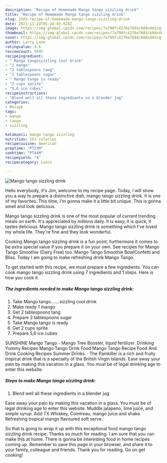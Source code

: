 ```yaml
---
description: "Recipe of Homemade Mango tango sizzling drink"
title: "Recipe of Homemade Mango tango sizzling drink"
slug: 1503-recipe-of-homemade-mango-tango-sizzling-drink
date: 2021-11-23T05:28:43.924Z
image: https://img-global.cpcdn.com/recipes/7a790fc4276e7684/680x482cq70/mango-tango-sizzling-drink-recipe-main-photo.jpg
thumbnail: https://img-global.cpcdn.com/recipes/7a790fc4276e7684/680x482cq70/mango-tango-sizzling-drink-recipe-main-photo.jpg
cover: https://img-global.cpcdn.com/recipes/7a790fc4276e7684/680x482cq70/mango-tango-sizzling-drink-recipe-main-photo.jpg
author: Larry Lane
ratingvalue: 4.6
reviewcount: 5695
recipeingredient:
- " Mango tangosizzling cool drink"
- "1 mango"
- "2 tablespoons tang"
- "2 tablespoons sugar"
- " Mango tango is ready"
- "2 cups sprite"
- "5,6 ice cubes"
recipeinstructions:
- "Blend well all these ingredients in a blender jug"
categories:
- Recipe
tags:
- mango
- tango
- sizzling

katakunci: mango tango sizzling 
nutrition: 151 calories
recipecuisine: American
preptime: "PT23M"
cooktime: "PT44M"
recipeyield: "4"
recipecategory: Lunch

---
```



![Mango tango sizzling drink](https://img-global.cpcdn.com/recipes/7a790fc4276e7684/680x482cq70/mango-tango-sizzling-drink-recipe-main-photo.jpg)

Hello everybody, it's Jim, welcome to my recipe page. Today, I will show you a way to prepare a distinctive dish, mango tango sizzling drink. It is one of my favorites. This time, I'm gonna make it a little bit unique. This is gonna smell and look delicious.

Mango tango sizzling drink is one of the most popular of current trending meals on earth. It's appreciated by millions daily. It is easy, it is quick, it tastes delicious. Mango tango sizzling drink is something which I've loved my whole life. They're fine and they look wonderful.

Cooking Mango tango sizzling drink is a fun point, furthermore it comes to be extra special value if you prepare it on your own. See recipes for Mango Tango Smoothie (Dairy Free) too. Mango Tango Smoothie BowlConfetti and Bliss. Today I am going to make refreshing drink Mango Tango.


To get started with this recipe, we must prepare a few ingredients. You can cook mango tango sizzling drink using 7 ingredients and 1 steps. Here is how you cook it.

<!--inarticleads1-->

##### The ingredients needed to make Mango tango sizzling drink:

1. Take  Mango tango.......sizzling cool drink
1. Make ready 1 mango
1. Get 2 tablespoons tang
1. Prepare 2 tablespoons sugar
1. Take  Mango tango is ready
1. Get 2 cups sprite
1. Prepare 5,6 ice cubes


SUNSHINE Mango Tango - Mango Tree Booster, liquid fertilizer. Drinking Yummy Recipes Mango Tango Drink Food Mango Tango Recipe Food And Drink Cooking Recipes Summer Drinks. · The Painkiller is a rich and fruity tropical drink that is a specialty of the British Virgin Islands. Ease away your pain by making this vacation in a glass. You must be of legal drinking age to enter this website. 

<!--inarticleads2-->

##### Steps to make Mango tango sizzling drink:

1. Blend well all these ingredients in a blender jug


Ease away your pain by making this vacation in a glass. You must be of legal drinking age to enter this website. Muddle jalapeno, lime juice, and simple syrup. Add TX Whiskey, Cointreau, mango juice and shake. Refreshing tropical mango flavoured soft serve. 

So that is going to wrap it up with this exceptional food mango tango sizzling drink recipe. Thanks so much for reading. I am sure that you can make this at home. There is gonna be interesting food in home recipes coming up. Remember to save this page in your browser, and share it to your family, colleague and friends. Thank you for reading. Go on get cooking!
